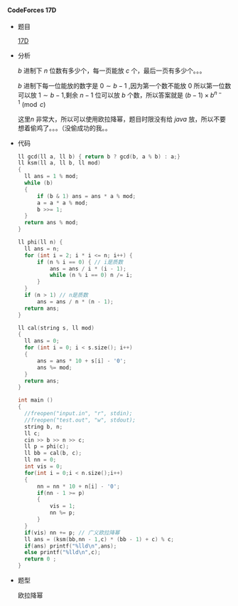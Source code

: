 #### CodeForces 17D

* 题目

  [17D](https://codeforces.com/contest/17/problem/D)

* 分析

  $b$ 进制下 $n$ 位数有多少个，每一页能放 $c$ 个，最后一页有多少个。。。

  $b$ 进制下每一位能放的数字是 $0 \sim b - 1$ ,因为第一个数不能放 $0$ 所以第一位数可以放 $1 \sim b - 1$,剩余 $n - 1$ 位可以放 $b$ 个数，所以答案就是 $(b - 1) \times b^{n - 1} \pmod c$ 

  这里$n$ 非常大，所以可以使用欧拉降幂，题目时限没有给 $java$ 放，所以不要想着偷鸡了。。。（没偷成功的我。。

* 代码 

  ```c++
  ll gcd(ll a, ll b) { return b ? gcd(b, a % b) : a;}
  ll ksm(ll a, ll b, ll mod)
  {
  	ll ans = 1 % mod;
  	while (b)
  	{
  		if (b & 1) ans = ans * a % mod;
  		a = a * a % mod;
  		b >>= 1;
  	}
  	return ans % mod;
  }
  
  ll phi(ll n) {
  	ll ans = n;
  	for (int i = 2; i * i <= n; i++) {
  		if (n % i == 0) { // i是质数
  			ans = ans / i * (i - 1);
  			while (n % i == 0) n /= i;
  		}
  	}
  	if (n > 1) // n是质数
  		ans = ans / n * (n - 1);
  	return ans;
  }
  
  ll cal(string s, ll mod)
  {
  	ll ans = 0;
  	for (int i = 0; i < s.size(); i++)
  	{
  		ans = ans * 10 + s[i] - '0';
  		ans %= mod;
  	}
  	return ans;
  }
  
  int main ()
  {
  	//freopen("input.in", "r", stdin);
  	//freopen("test.out", "w", stdout);
  	string b, n;
  	ll c;
  	cin >> b >> n >> c;
  	ll p = phi(c);
  	ll bb = cal(b, c);
  	ll nn = 0;
  	int vis = 0;
  	for(int i = 0;i < n.size();i++)
  	{
  		nn = nn * 10 + n[i] - '0';
  		if(nn - 1 >= p)
  		{
  			vis = 1;
  			nn %= p;
  		}
  	}
  	if(vis) nn += p; // 广义欧拉降幂
  	ll ans = (ksm(bb,nn - 1,c) * (bb - 1) + c) % c;
  	if(ans) printf("%lld\n",ans);
  	else printf("%lld\n",c); 
  	return 0 ;
  }
  ```

  

* 题型

  欧拉降幂